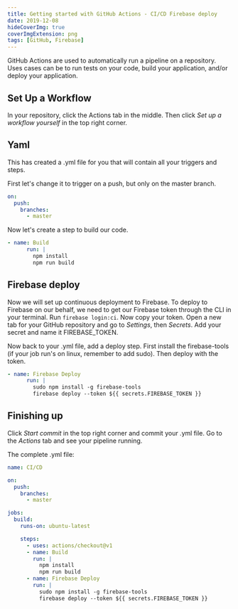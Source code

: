 ```yaml
---
title: Getting started with GitHub Actions - CI/CD Firebase deploy
date: 2019-12-08
hideCoverImg: true
coverImgExtension: png
tags: [GitHub, Firebase]
---
```


GitHub Actions are used to automatically run a pipeline on a repository. Uses cases can be to run tests on your code, build your application, and/or deploy your application.

## Set Up a Workflow

In your repository, click the Actions tab in the middle.
<ImgWithZoom src="./assets/cover-github-actions-firebase-cicd.png" alt="GitHub Actions tab"/>
Then click <i>Set up a workflow yourself</i> in the top right corner.

## Yaml

This has created a .yml file for you that will contain all your triggers and steps.

First let's change it to trigger on a push, but only on the master branch.

```yaml
on:
  push:
    branches:
      - master
```

Now let's create a step to build our code.

```yaml
- name: Build
      run: |
        npm install
        npm run build
```

## Firebase deploy

Now we will set up continuous deployment to Firebase. To deploy to Firebase on our behalf, we need to get our Firebase token through the CLI in your terminal. Run `firebase login:ci`. Now copy your token. Open a new tab for your GitHub repository and go to <i>Settings</i>, then <i>Secrets</i>. Add your secret and name it FIREBASE_TOKEN.

Now back to your .yml file, add a deploy step. First install the firebase-tools (if your job run's on linux, remember to add sudo). Then deploy with the token.

```yaml
- name: Firebase Deploy
      run: |
        sudo npm install -g firebase-tools
        firebase deploy --token ${{ secrets.FIREBASE_TOKEN }}
```

## Finishing up

Click <i>Start commit</i> in the top right corner and commit your .yml file.
Go to the <i>Actions</i> tab and see your pipeline running.

The complete .yml file:

```yaml
name: CI/CD

on:
  push:
    branches:
      - master

jobs:
  build:
    runs-on: ubuntu-latest

    steps:
      - uses: actions/checkout@v1
      - name: Build
        run: |
          npm install
          npm run build
      - name: Firebase Deploy
        run: |
          sudo npm install -g firebase-tools
          firebase deploy --token ${{ secrets.FIREBASE_TOKEN }}
```
